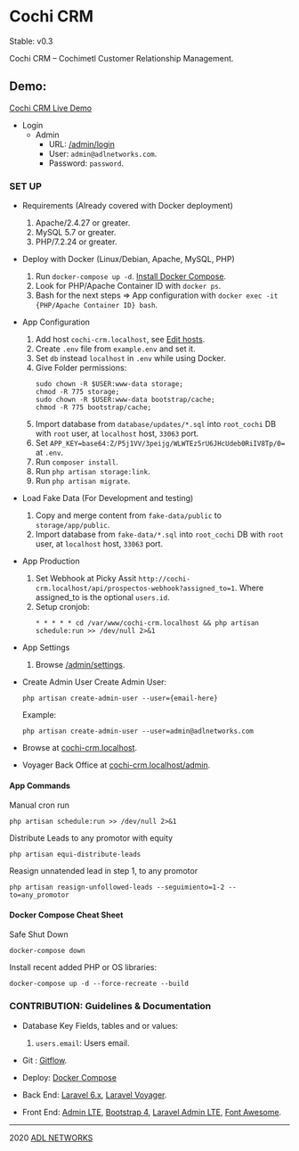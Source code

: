 # Cochi CRM

Stable: v0.3

Cochi CRM – Cochimetl Customer Relationship Management.

## Demo:

[Cochi CRM Live Demo](https://admin-prospectos.demos.adlnetworks.com)

* Login
    - Admin 
        * URL: [/admin/login](https://admin-prospectos.demos.adlnetworks.com/admin/login)
        * User: `admin@adlnetworks.com`.
	    * Password: `password`.
	
### SET UP
* Requirements (Already covered with Docker deployment)
	1. Apache/2.4.27 or greater.
	2. MySQL 5.7 or greater.
	3. PHP/7.2.24 or greater.

* Deploy with Docker (Linux/Debian, Apache, MySQL, PHP)
    1. Run `docker-compose up -d`.
        [Install Docker Compose](https://docs.docker.com/compose/install/).
    2. Look for PHP/Apache Container ID with `docker ps`.
    3. Bash for the next steps => App configuration
        with `docker exec -it {PHP/Apache Container ID} bash`.
  
* App Configuration
    1. Add host `cochi-crm.localhost`,
        	see [Edit hosts](https://dinahosting.com/ayuda/como-modificar-el-fichero-hosts).        	
    2. Create `.env` file from `example.env` and set it.
	3. Set `db` instead `localhost` in `.env` while using Docker.
	4. Give Folder permissions:	
	    ```
	    sudo chown -R $USER:www-data storage;
        chmod -R 775 storage;
        sudo chown -R $USER:www-data bootstrap/cache;
        chmod -R 775 bootstrap/cache;
	    ```
	7. Import database from `database/updates/*.sql` into `root_cochi` DB
        with `root` user, at `localhost` host, `33063` port.
    8. Set `APP_KEY=base64:Z/P5j1VV/3peijg/WLWTEz5rU6JHcUdeb0RiIV8Tp/0=` at `.env`.     	
	9. Run `composer install`.
	10. Run `php artisan storage:link`. 
	11. Run `php artisan migrate`. 	

* Load Fake Data (For Development and testing)
    1. Copy and merge content from `fake-data/public` to `storage/app/public`.
    2. Import database from `fake-data/*.sql` into `root_cochi` DB
            with `root` user, at `localhost` host, `33063` port.
	
* App Production	
	1. Set Webhook at Picky Assit
	`http://cochi-crm.localhost/api/prospectos-webhook?assigned_to=1`.
	Where assigned_to is the optional `users.id`. 
	2. Setup cronjob:
		```
		* * * * * cd /var/www/cochi-crm.localhost && php artisan schedule:run >> /dev/null 2>&1
		```
* App Settings 
    1. Browse [/admin/settings](http://cochi-crm.localhost/admin/settings).
* Create Admin User	
    Create Admin User:
    
    ```
    php artisan create-admin-user --user={email-here}
    ```
    
    Example:
    ```
    php artisan create-admin-user --user=admin@adlnetworks.com	
    ```
* Browse at [cochi-crm.localhost](http://cochi-crm.localhost).

* Voyager Back Office at [cochi-crm.localhost/admin](http://cochi-crm.localhost/admin).
#### App Commands

Manual cron run
```
php artisan schedule:run >> /dev/null 2>&1
```

Distribute Leads to any promotor with equity
```
php artisan equi-distribute-leads
```

Reasign unnatended lead in step 1, to any promotor
```
php artisan reasign-unfollowed-leads --seguimiento=1-2 --to=any_promotor
```

#### Docker Compose Cheat Sheet

Safe Shut Down
```
docker-compose down
```
Install recent added PHP or OS libraries:
```
docker-compose up -d --force-recreate --build
```  

### CONTRIBUTION: Guidelines & Documentation

* Database Key Fields, tables and or values:

	1. `users.email`: Users email.

* Git :
    [Gitflow](http://nvie.com/posts/a-successful-git-branching-model).
* Deploy: 
    [Docker Compose](https://docs.docker.com/compose/reference/up)
* Back End:
    [Laravel 6.x](https://laravel.com/docs/6.x),
    [Laravel Voyager](https://docs.laravelvoyager.com).
* Front End:
    [Admin LTE](https://adminlte.io/),
    [Bootstrap 4](https://getbootstrap.com/docs/4.0/getting-started/introduction),
    [Laravel Admin LTE](https://github.com/jeroennoten/Laravel-AdminLTE), 
    [Font Awesome](https://fontawesome.com/icons?d=gallery&m=free).

***

2020 [ADL NETWORKS](https://adlnetworks.com)
